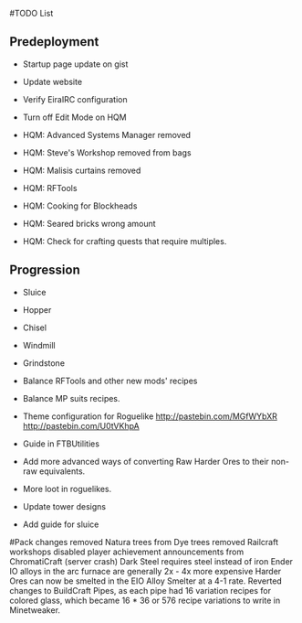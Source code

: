 ﻿#TODO List

## Predeployment
- Startup page update on gist
- Update website
- Verify EiraIRC configuration
- Turn off Edit Mode on HQM



- HQM: Advanced Systems Manager removed
- HQM: Steve's Workshop removed from bags
- HQM: Malisis curtains removed 
- HQM: RFTools
- HQM: Cooking for Blockheads
- HQM: Seared bricks wrong amount
- HQM: Check for crafting quests that require multiples. 

## Progression
- Sluice
- Hopper
- Chisel
- Windmill
- Grindstone


- Balance RFTools and other new mods' recipes
- Balance MP suits recipes.
- Theme configuration for Roguelike http://pastebin.com/MGfWYbXR http://pastebin.com/U0tVKhpA
- Guide in FTBUtilities
- Add more advanced ways of converting Raw Harder Ores to their non-raw equivalents. 
- More loot in roguelikes.
- Update tower designs
- Add guide for sluice

#Pack changes
removed Natura trees from Dye trees
removed Railcraft workshops
disabled player achievement announcements from ChromatiCraft (server crash)
Dark Steel requires steel instead of iron
Ender IO alloys in the arc furnace are generally 2x - 4x more expensive
Harder Ores can now be smelted in the EIO Alloy Smelter at a 4-1 rate.
Reverted changes to BuildCraft Pipes, as each pipe had 16 variation recipes for colored glass, which became 16 * 36 or 576 recipe variations to write in Minetweaker.

